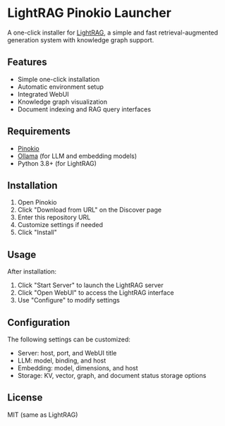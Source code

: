 # LightRAG Pinokio Launcher

A one-click installer for [LightRAG](https://github.com/HKUDS/LightRAG), a simple and fast retrieval-augmented generation system with knowledge graph support.

## Features

- Simple one-click installation
- Automatic environment setup
- Integrated WebUI
- Knowledge graph visualization
- Document indexing and RAG query interfaces

## Requirements

- [Pinokio](https://pinokio.computer/)
- [Ollama](https://ollama.com/) (for LLM and embedding models)
- Python 3.8+ (for LightRAG)

## Installation

1. Open Pinokio
2. Click "Download from URL" on the Discover page
3. Enter this repository URL
4. Customize settings if needed
5. Click "Install"

## Usage

After installation:

1. Click "Start Server" to launch the LightRAG server
2. Click "Open WebUI" to access the LightRAG interface
3. Use "Configure" to modify settings

## Configuration

The following settings can be customized:

- Server: host, port, and WebUI title
- LLM: model, binding, and host
- Embedding: model, dimensions, and host
- Storage: KV, vector, graph, and document status storage options

## License

MIT (same as LightRAG) 